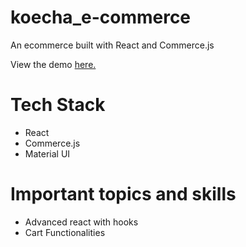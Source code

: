 # koecha_e-commerce

An ecommerce built with React and Commerce.js

View the demo [here.](https://koechastore.netlify.app/)
 
# Tech Stack
- React
- Commerce.js
- Material UI

# Important topics and skills

- Advanced react with hooks
- Cart Functionalities
